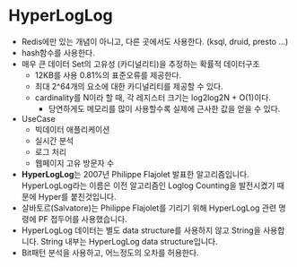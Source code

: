 # HyperLogLog

- Redis에만 있는 개념이 아니고, 다른 곳에서도 사용한다. (ksql, druid, presto …)
- hash함수를 사용한다.
- 매우 큰 데이터 Set의 고유성 (카디널리티)을 추정하는 확률적 데이터구조
    - 12KB를 사용 0.81%의 표준오류를 제공한다.
    - 최대 2^64개의 요소에 대한 카디널리티를 제공할 수 있다.
    - cardinality를 N이라 할 때, 각 레지스터 크기는 log2log2N + O(1)이다.
        - 당연하게도 메모리를 많이 사용할수록 실제에 근사한 값을 얻을 수 있다.
- UseCase
    - 빅데이터 애플리케이션
    - 실시간 분석
    - 로그 처리
    - 웹페이지 고유 방문자 수
- **HyperLogLog**는 2007년 Philippe Flajolet 발표한 알고리즘입니다. HyperLogLog라는 이름은 이전 알고리즘인 Loglog Counting을 발전시켰기 때문에 Hyper를 붙친것입니다.
- 살바토르(Salvatore)는 Philippe Flajolet를 기리기 위해 HyperLogLog 관련 명령에 PF 접두어를 사용했습니다.
- HyperLogLog 데이터는 별도 data structure를 사용하지 않고 String을 사용합니다. String 내부는 HyperLogLog data structure입니다.
- Bit패턴 분석을 사용하고, 어느정도의 오차를 허용한다.